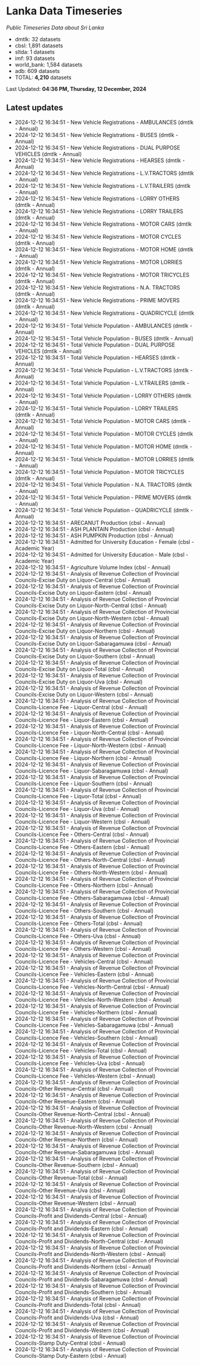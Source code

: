 # Lanka Data Timeseries
*Public Timeseries Data about Sri Lanka*

* dmtlk: 32 datasets
* cbsl: 1,891 datasets
* sltda: 1 datasets
* imf: 93 datasets
* world_bank: 1,584 datasets
* adb: 609 datasets
* TOTAL: **4,210** datasets

Last Updated: **04:36 PM, Thursday, 12 December, 2024**

## Latest updates

* 2024-12-12 16:34:51 - New Vehicle Registrations - AMBULANCES (dmtlk - Annual)
* 2024-12-12 16:34:51 - New Vehicle Registrations - BUSES (dmtlk - Annual)
* 2024-12-12 16:34:51 - New Vehicle Registrations - DUAL PURPOSE VEHICLES (dmtlk - Annual)
* 2024-12-12 16:34:51 - New Vehicle Registrations - HEARSES (dmtlk - Annual)
* 2024-12-12 16:34:51 - New Vehicle Registrations - L.V.TRACTORS (dmtlk - Annual)
* 2024-12-12 16:34:51 - New Vehicle Registrations - L.V.TRAILERS (dmtlk - Annual)
* 2024-12-12 16:34:51 - New Vehicle Registrations - LORRY OTHERS (dmtlk - Annual)
* 2024-12-12 16:34:51 - New Vehicle Registrations - LORRY TRAILERS (dmtlk - Annual)
* 2024-12-12 16:34:51 - New Vehicle Registrations - MOTOR CARS (dmtlk - Annual)
* 2024-12-12 16:34:51 - New Vehicle Registrations - MOTOR CYCLES (dmtlk - Annual)
* 2024-12-12 16:34:51 - New Vehicle Registrations - MOTOR HOME (dmtlk - Annual)
* 2024-12-12 16:34:51 - New Vehicle Registrations - MOTOR LORRIES (dmtlk - Annual)
* 2024-12-12 16:34:51 - New Vehicle Registrations - MOTOR TRICYCLES (dmtlk - Annual)
* 2024-12-12 16:34:51 - New Vehicle Registrations - N.A. TRACTORS (dmtlk - Annual)
* 2024-12-12 16:34:51 - New Vehicle Registrations - PRIME MOVERS (dmtlk - Annual)
* 2024-12-12 16:34:51 - New Vehicle Registrations - QUADRICYCLE (dmtlk - Annual)
* 2024-12-12 16:34:51 - Total Vehicle Population - AMBULANCES (dmtlk - Annual)
* 2024-12-12 16:34:51 - Total Vehicle Population - BUSES (dmtlk - Annual)
* 2024-12-12 16:34:51 - Total Vehicle Population - DUAL PURPOSE VEHICLES (dmtlk - Annual)
* 2024-12-12 16:34:51 - Total Vehicle Population - HEARSES (dmtlk - Annual)
* 2024-12-12 16:34:51 - Total Vehicle Population - L.V.TRACTORS (dmtlk - Annual)
* 2024-12-12 16:34:51 - Total Vehicle Population - L.V.TRAILERS (dmtlk - Annual)
* 2024-12-12 16:34:51 - Total Vehicle Population - LORRY OTHERS (dmtlk - Annual)
* 2024-12-12 16:34:51 - Total Vehicle Population - LORRY TRAILERS (dmtlk - Annual)
* 2024-12-12 16:34:51 - Total Vehicle Population - MOTOR CARS (dmtlk - Annual)
* 2024-12-12 16:34:51 - Total Vehicle Population - MOTOR CYCLES (dmtlk - Annual)
* 2024-12-12 16:34:51 - Total Vehicle Population - MOTOR HOME (dmtlk - Annual)
* 2024-12-12 16:34:51 - Total Vehicle Population - MOTOR LORRIES (dmtlk - Annual)
* 2024-12-12 16:34:51 - Total Vehicle Population - MOTOR TRICYCLES (dmtlk - Annual)
* 2024-12-12 16:34:51 - Total Vehicle Population - N.A. TRACTORS (dmtlk - Annual)
* 2024-12-12 16:34:51 - Total Vehicle Population - PRIME MOVERS (dmtlk - Annual)
* 2024-12-12 16:34:51 - Total Vehicle Population - QUADRICYCLE (dmtlk - Annual)
* 2024-12-12 16:34:51 - ARECANUT Production (cbsl - Annual)
* 2024-12-12 16:34:51 - ASH PLANTAIN Production (cbsl - Annual)
* 2024-12-12 16:34:51 - ASH PUMPKIN Production (cbsl - Annual)
* 2024-12-12 16:34:51 - Admitted for University Education - Female (cbsl - Academic Year)
* 2024-12-12 16:34:51 - Admitted for University Education - Male (cbsl - Academic Year)
* 2024-12-12 16:34:51 - Agriculture Volume Index (cbsl - Annual)
* 2024-12-12 16:34:51 - Analysis of Revenue Collection of Provincial Councils-Excise Duty on Liquor-Central (cbsl - Annual)
* 2024-12-12 16:34:51 - Analysis of Revenue Collection of Provincial Councils-Excise Duty on Liquor-Eastern (cbsl - Annual)
* 2024-12-12 16:34:51 - Analysis of Revenue Collection of Provincial Councils-Excise Duty on Liquor-North-Central (cbsl - Annual)
* 2024-12-12 16:34:51 - Analysis of Revenue Collection of Provincial Councils-Excise Duty on Liquor-North-Western (cbsl - Annual)
* 2024-12-12 16:34:51 - Analysis of Revenue Collection of Provincial Councils-Excise Duty on Liquor-Northern (cbsl - Annual)
* 2024-12-12 16:34:51 - Analysis of Revenue Collection of Provincial Councils-Excise Duty on Liquor-Sabaragamuwa (cbsl - Annual)
* 2024-12-12 16:34:51 - Analysis of Revenue Collection of Provincial Councils-Excise Duty on Liquor-Southern (cbsl - Annual)
* 2024-12-12 16:34:51 - Analysis of Revenue Collection of Provincial Councils-Excise Duty on Liquor-Total (cbsl - Annual)
* 2024-12-12 16:34:51 - Analysis of Revenue Collection of Provincial Councils-Excise Duty on Liquor-Uva (cbsl - Annual)
* 2024-12-12 16:34:51 - Analysis of Revenue Collection of Provincial Councils-Excise Duty on Liquor-Western (cbsl - Annual)
* 2024-12-12 16:34:51 - Analysis of Revenue Collection of Provincial Councils-Licence Fee - Liquor-Central (cbsl - Annual)
* 2024-12-12 16:34:51 - Analysis of Revenue Collection of Provincial Councils-Licence Fee - Liquor-Eastern (cbsl - Annual)
* 2024-12-12 16:34:51 - Analysis of Revenue Collection of Provincial Councils-Licence Fee - Liquor-North-Central (cbsl - Annual)
* 2024-12-12 16:34:51 - Analysis of Revenue Collection of Provincial Councils-Licence Fee - Liquor-North-Western (cbsl - Annual)
* 2024-12-12 16:34:51 - Analysis of Revenue Collection of Provincial Councils-Licence Fee - Liquor-Northern (cbsl - Annual)
* 2024-12-12 16:34:51 - Analysis of Revenue Collection of Provincial Councils-Licence Fee - Liquor-Sabaragamuwa (cbsl - Annual)
* 2024-12-12 16:34:51 - Analysis of Revenue Collection of Provincial Councils-Licence Fee - Liquor-Southern (cbsl - Annual)
* 2024-12-12 16:34:51 - Analysis of Revenue Collection of Provincial Councils-Licence Fee - Liquor-Total (cbsl - Annual)
* 2024-12-12 16:34:51 - Analysis of Revenue Collection of Provincial Councils-Licence Fee - Liquor-Uva (cbsl - Annual)
* 2024-12-12 16:34:51 - Analysis of Revenue Collection of Provincial Councils-Licence Fee - Liquor-Western (cbsl - Annual)
* 2024-12-12 16:34:51 - Analysis of Revenue Collection of Provincial Councils-Licence Fee - Others-Central (cbsl - Annual)
* 2024-12-12 16:34:51 - Analysis of Revenue Collection of Provincial Councils-Licence Fee - Others-Eastern (cbsl - Annual)
* 2024-12-12 16:34:51 - Analysis of Revenue Collection of Provincial Councils-Licence Fee - Others-North-Central (cbsl - Annual)
* 2024-12-12 16:34:51 - Analysis of Revenue Collection of Provincial Councils-Licence Fee - Others-North-Western (cbsl - Annual)
* 2024-12-12 16:34:51 - Analysis of Revenue Collection of Provincial Councils-Licence Fee - Others-Northern (cbsl - Annual)
* 2024-12-12 16:34:51 - Analysis of Revenue Collection of Provincial Councils-Licence Fee - Others-Sabaragamuwa (cbsl - Annual)
* 2024-12-12 16:34:51 - Analysis of Revenue Collection of Provincial Councils-Licence Fee - Others-Southern (cbsl - Annual)
* 2024-12-12 16:34:51 - Analysis of Revenue Collection of Provincial Councils-Licence Fee - Others-Total (cbsl - Annual)
* 2024-12-12 16:34:51 - Analysis of Revenue Collection of Provincial Councils-Licence Fee - Others-Uva (cbsl - Annual)
* 2024-12-12 16:34:51 - Analysis of Revenue Collection of Provincial Councils-Licence Fee - Others-Western (cbsl - Annual)
* 2024-12-12 16:34:51 - Analysis of Revenue Collection of Provincial Councils-Licence Fee - Vehicles-Central (cbsl - Annual)
* 2024-12-12 16:34:51 - Analysis of Revenue Collection of Provincial Councils-Licence Fee - Vehicles-Eastern (cbsl - Annual)
* 2024-12-12 16:34:51 - Analysis of Revenue Collection of Provincial Councils-Licence Fee - Vehicles-North-Central (cbsl - Annual)
* 2024-12-12 16:34:51 - Analysis of Revenue Collection of Provincial Councils-Licence Fee - Vehicles-North-Western (cbsl - Annual)
* 2024-12-12 16:34:51 - Analysis of Revenue Collection of Provincial Councils-Licence Fee - Vehicles-Northern (cbsl - Annual)
* 2024-12-12 16:34:51 - Analysis of Revenue Collection of Provincial Councils-Licence Fee - Vehicles-Sabaragamuwa (cbsl - Annual)
* 2024-12-12 16:34:51 - Analysis of Revenue Collection of Provincial Councils-Licence Fee - Vehicles-Southern (cbsl - Annual)
* 2024-12-12 16:34:51 - Analysis of Revenue Collection of Provincial Councils-Licence Fee - Vehicles-Total (cbsl - Annual)
* 2024-12-12 16:34:51 - Analysis of Revenue Collection of Provincial Councils-Licence Fee - Vehicles-Uva (cbsl - Annual)
* 2024-12-12 16:34:51 - Analysis of Revenue Collection of Provincial Councils-Licence Fee - Vehicles-Western (cbsl - Annual)
* 2024-12-12 16:34:51 - Analysis of Revenue Collection of Provincial Councils-Other Revenue-Central (cbsl - Annual)
* 2024-12-12 16:34:51 - Analysis of Revenue Collection of Provincial Councils-Other Revenue-Eastern (cbsl - Annual)
* 2024-12-12 16:34:51 - Analysis of Revenue Collection of Provincial Councils-Other Revenue-North-Central (cbsl - Annual)
* 2024-12-12 16:34:51 - Analysis of Revenue Collection of Provincial Councils-Other Revenue-North-Western (cbsl - Annual)
* 2024-12-12 16:34:51 - Analysis of Revenue Collection of Provincial Councils-Other Revenue-Northern (cbsl - Annual)
* 2024-12-12 16:34:51 - Analysis of Revenue Collection of Provincial Councils-Other Revenue-Sabaragamuwa (cbsl - Annual)
* 2024-12-12 16:34:51 - Analysis of Revenue Collection of Provincial Councils-Other Revenue-Southern (cbsl - Annual)
* 2024-12-12 16:34:51 - Analysis of Revenue Collection of Provincial Councils-Other Revenue-Total (cbsl - Annual)
* 2024-12-12 16:34:51 - Analysis of Revenue Collection of Provincial Councils-Other Revenue-Uva (cbsl - Annual)
* 2024-12-12 16:34:51 - Analysis of Revenue Collection of Provincial Councils-Other Revenue-Western (cbsl - Annual)
* 2024-12-12 16:34:51 - Analysis of Revenue Collection of Provincial Councils-Profit and Dividends-Central (cbsl - Annual)
* 2024-12-12 16:34:51 - Analysis of Revenue Collection of Provincial Councils-Profit and Dividends-Eastern (cbsl - Annual)
* 2024-12-12 16:34:51 - Analysis of Revenue Collection of Provincial Councils-Profit and Dividends-North-Central (cbsl - Annual)
* 2024-12-12 16:34:51 - Analysis of Revenue Collection of Provincial Councils-Profit and Dividends-North-Western (cbsl - Annual)
* 2024-12-12 16:34:51 - Analysis of Revenue Collection of Provincial Councils-Profit and Dividends-Northern (cbsl - Annual)
* 2024-12-12 16:34:51 - Analysis of Revenue Collection of Provincial Councils-Profit and Dividends-Sabaragamuwa (cbsl - Annual)
* 2024-12-12 16:34:51 - Analysis of Revenue Collection of Provincial Councils-Profit and Dividends-Southern (cbsl - Annual)
* 2024-12-12 16:34:51 - Analysis of Revenue Collection of Provincial Councils-Profit and Dividends-Total (cbsl - Annual)
* 2024-12-12 16:34:51 - Analysis of Revenue Collection of Provincial Councils-Profit and Dividends-Uva (cbsl - Annual)
* 2024-12-12 16:34:51 - Analysis of Revenue Collection of Provincial Councils-Profit and Dividends-Western (cbsl - Annual)
* 2024-12-12 16:34:51 - Analysis of Revenue Collection of Provincial Councils-Stamp Duty-Central (cbsl - Annual)
* 2024-12-12 16:34:51 - Analysis of Revenue Collection of Provincial Councils-Stamp Duty-Eastern (cbsl - Annual)